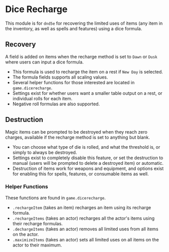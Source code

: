 # Dice Recharge

This module is for `dnd5e` for recovering the limited uses of items (any item in the inventory, as well as spells and features) using a dice formula.

## Recovery
A field is added on items when the recharge method is set to `Dawn` or `Dusk` where users can input a dice formula.
- This formula is used to recharge the item on a rest if `New Day` is selected.
- The formula fields supports all scaling values.
- Several helper functions for those interested are located in `game.dicerecharge`.
- Settings exist for whether users want a smaller table output on a rest, or individual rolls for each item.
- Negative roll formulas are also supported.

## Destruction
Magic items can be prompted to be destroyed when they reach zero charges, available if the recharge method is set to anything but blank.
- You can choose what type of die is rolled, and what the threshold is, or simply to always be destroyed.
- Settings exist to completely disable this feature, or set the destruction to manual (users will be prompted to delete a destroyed item) or automatic.
- Destruction of items work for weapons and equipment, and options exist for enabling this for spells, features, or consumable items as well.

### Helper Functions
These functions are found in `game.dicerecharge`.
* `.rechargeItem` (takes an item) recharges an item using its recharge formula.
* `.rechargeItems` (takes an actor) recharges all the actor's items using their recharge formulas.
* `.dechargeItems` (takes an actor) removes all limited uses from all items on the actor.
* `.maximizeItems` (takes an actor) sets all limited uses on all items on the actor to their maximum.